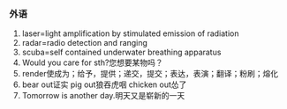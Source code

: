 ### 外语

1. laser=light amplification by stimulated emission of radiation
2. radar=radio detection and ranging
3. scuba=self contained underwater breathing apparatus
4. Would you care for sth?您想要某物吗？
5. render使成为；给予，提供；递交，提交；表达，表演；翻译；粉刷；熔化
6. bear out证实 pig out狼吞虎咽 chicken out怂了
7. Tomorrow is another day.明天又是崭新的一天
